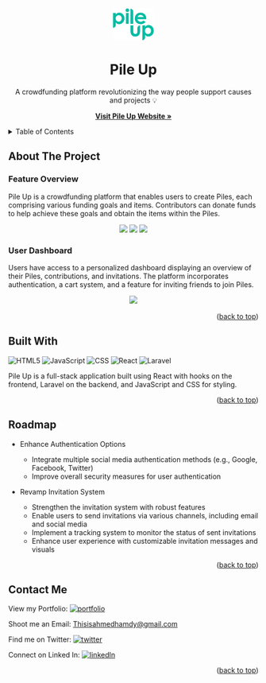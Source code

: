 <a name="readme-top"></a>

<!-- PROJECT LOGO -->
<br />
<div align="center">
  <a href="https://github.com/AhmedHHamdy/pile-up/">
    <img src="./src/assets/pileup_logo.png" alt="Logo">
  </a>

<h1 align="center">Pile Up</h1>
<p align="center">
    A crowdfunding platform revolutionizing the way people support causes and projects 💡
  </p>
  <p align="center">
    <a href="https://pile-up.vercel.app/"><strong>Visit Pile Up Website »</strong></a>
  </p>
</div>



<!-- TABLE OF CONTENTS -->
<details>
  <summary>Table of Contents</summary>
  <ul>
    <li><a href="#about-the-project">About</a></li>
    <li><a href="#built-with">Built With</a></li>
    <li><a href="#roadmap">Road Map</a></li>
    <li><a href="#contact-me">Contact Me</a></li>
  </ul>
</details>



<!-- ABOUT THE PROJECT -->
## About The Project

### Feature Overview
Pile Up is a crowdfunding platform that enables users to create Piles, each comprising various funding goals and items. Contributors can donate funds to help achieve these goals and obtain the items within the Piles.

<div align="center">
    <img src="https://ibb.co/RbNssz5" width="300" height="auto"/>
    <img src="https://ibb.co/M6LMCRj" width="300" height="auto"/>
    <img src="https://ibb.co/bNsmh9y" width="300" height="auto"/>
</div>



### User Dashboard
Users have access to a personalized dashboard displaying an overview of their Piles, contributions, and invitations. The platform incorporates authentication, a cart system, and a feature for inviting friends to join Piles.

<div align="center">
    <img src="https://ibb.co/RbNssz5" width="300" height="auto"/>
</div>  
<p align="right">(<a href="#readme-top">back to top</a>)</p>



## Built With
![HTML5][html-shield]
![JavaScript][js-shield]
![CSS][css-shield]
![React][react-shield]
![Laravel][laravel-shield]


Pile Up is a full-stack application built using React with hooks on the frontend, Laravel on the backend, and JavaScript and CSS for styling.

<p align="right">(<a href="#readme-top">back to top</a>)</p>


<!-- ROADMAP -->
## Roadmap

- Enhance Authentication Options
    - Integrate multiple social media authentication methods (e.g., Google, Facebook, Twitter)
    - Improve overall security measures for user authentication

- Revamp Invitation System
    - Strengthen the invitation system with robust features
    - Enable users to send invitations via various channels, including email and social media
    - Implement a tracking system to monitor the status of sent invitations
    - Enhance user experience with customizable invitation messages and visuals


<!-- See the [open issues](https://github.com/github_username/repo_name/issues) for a full list of proposed features (and known issues). -->

<p align="right">(<a href="#readme-top">back to top</a>)</p>


<!-- CONTACT -->
## Contact Me

View my Portfolio: [![portfolio][portfolio-shield]][portfolio-url]

Shoot me an Email: Thisisahmedhamdy@gmail.com

Find me on Twitter: [![twitter][twitter-shield]][twitter-url]

Connect on Linked In: [![linkedIn][linkedin-shield]][linkedin-url]

<p align="right">(<a href="#readme-top">back to top</a>)</p>


<!-- MARKDOWN LINKS & IMAGES -->
<!-- https://www.markdownguide.org/basic-syntax/#reference-style-links -->
[html-shield]: https://img.shields.io/badge/html5-%23E34F26.svg?style=for-the-badge&logo=html5&logoColor=white

[react-shield]: https://img.shields.io/badge/React-%2361DAFB.svg?style=for-the-badge&logo=react&logoColor=white

[node-shield]: https://img.shields.io/badge/Node.js-6DA55F?style=for-the-badge&logo=node.js&logoColor=white
[laravel-shield]: https://img.shields.io/badge/Laravel-%23FF2D20.svg?style=for-the-badge&logo=laravel&logoColor=white

[js-shield]: https://img.shields.io/badge/javascript-%23323330.svg?style=for-the-badge&logo=javascript&logoColor=%23F7DF1E

[css-shield]: https://img.shields.io/badge/CSS-1572B6?style=for-the-badge&logo=css3&logoColor=white

[portfolio-shield]:https://img.shields.io/badge/PORTFOLIO-100000?style=for-the-badge&logo=Portfolio&logoColor=white&labelColor=FFFDFC&color=C77D4F
[portfolio-url]: https://ahmedhhamdy.vercel.app/

[linkedin-shield]: https://img.shields.io/badge/linkedin-%230077B5.svg?style=for-the-badge&logo=linkedin&logoColor=white
[linkedin-url]: https://www.linkedin.com/in/ahmed-hamdy-a71a28181/

[twitter-shield]: https://img.shields.io/badge/@your-twitter-%231DA1F2.svg?style=for-the-badge&logo=Twitter&logoColor=white
[twitter-url]: https://twitter.com/AhmedHHamdyx

